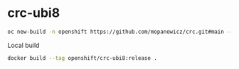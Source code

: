 # crc-ubi8

```bash
oc new-build -n openshift https://github.com/mopanowicz/crc.git#main --context-dir=s2i/crc-ubi8  --source-secret=crc-github --name=crc-ubi8 --to=crc-ubi8:release
```

Local build

```bash
docker build --tag openshift/crc-ubi8:release .
```